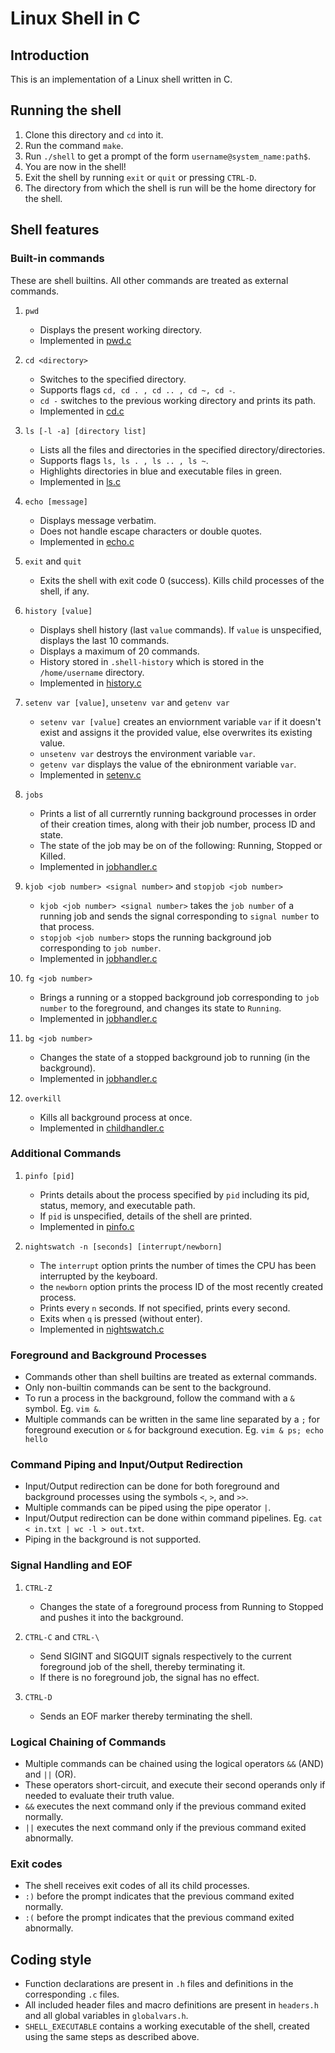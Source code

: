 # Linux Shell in C

## Introduction

This is an implementation of a Linux shell written in C.  


## Running the shell

1. Clone this directory and `cd` into it.
2. Run the command `make`.
3. Run `./shell` to get a prompt of the form `username@system_name:path$`.
4. You are now in the shell! 
5. Exit the shell by running `exit` or `quit` or pressing `CTRL-D`.
6. The directory from which the shell is run will be the home directory for the shell.  

## Shell features

### Built-in commands

These are shell builtins. All other commands are treated as external commands.  

1. `pwd`
    
    - Displays the present working directory.  
    - Implemented in [pwd.c](pwd.c)  

2. `cd <directory>`
    
    - Switches to the specified directory.  
    - Supports flags `cd, cd . , cd .. , cd ~, cd -`.  
    - `cd -` switches to the previous working directory and prints its path.
    - Implemented in [cd.c](cd.c)  

3. `ls [-l -a] [directory list]`
    
    - Lists all the files and directories in the specified directory/directories.  
    - Supports flags `ls, ls . , ls .. , ls ~`.  
    - Highlights directories in blue and executable files in green.  
    - Implemented in [ls.c](ls.c)  

4. `echo [message]`
    
    - Displays message verbatim.  
    - Does not handle escape characters or double quotes.  
    - Implemented in [echo.c](echo.c)  

5. `exit` and `quit` 

    - Exits the shell with exit code 0 (success). Kills child processes of the shell, if any.

6. `history [value]`

    - Displays shell history (last `value` commands). If `value` is unspecified, displays the last 10 commands.  
    - Displays a maximum of 20 commands.  
    - History stored in `.shell-history` which is stored in the `/home/username` directory.  
    - Implemented in [history.c](history.c)  

7. `setenv var [value]`, `unsetenv var` and `getenv var` 

    - `setenv var [value]` creates an enviornment variable `var` if it doesn't exist and assigns it the provided value, else overwrites its existing value.
    - `unsetenv var` destroys the environment variable `var`.  
    - `getenv var` displays the value of the ebnironment variable `var`.  
    - Implemented in [setenv.c](setenv.c)  
    
8.  `jobs`

    - Prints a list of all currerntly running background processes in order of their creation times, along with their job number, process ID and state.  
    - The state of the job may be on of the following: Running, Stopped or Killed.  
    - Implemented in [jobhandler.c](jobhandler.c)  

9. `kjob <job number> <signal number>` and `stopjob <job number>`
    
    - `kjob <job number> <signal number>` takes the `job number` of a running job and sends the signal corresponding to `signal number` to that process.
    - `stopjob <job number>` stops the running background job corresponding to `job number`.     
    - Implemented in [jobhandler.c](jobhandler.c)  

10. `fg <job number>`
    
    - Brings a running or a stopped background job corresponding to `job number` to the foreground, and changes its state to `Running`.  
    - Implemented in [jobhandler.c](jobhandler.c)

11. `bg <job number>`

    - Changes the state of a stopped background job to running (in the background).  
    - Implemented in [jobhandler.c](jobhandler.c)  

12. `overkill`

    - Kills all background process at once.  
    - Implemented in [childhandler.c](childhandler.c)  

### Additional Commands

1. `pinfo [pid]`

    - Prints details about the process specified by `pid` including its pid, status, memory, and executable path.  
    - If `pid` is unspecified, details of the shell are printed.  
    - Implemented in [pinfo.c](pinfo.c)  

2. `nightswatch -n [seconds] [interrupt/newborn]`

    - The `interrupt` option prints the number of times the CPU has been interrupted by the keyboard.  
    - the `newborn` option prints the process ID of the most recently created process.  
    - Prints every `n` seconds. If not specified, prints every second.  
    - Exits when `q` is pressed (without enter).  
    - Implemented in [nightswatch.c](nightswatch.c)

### Foreground and Background Processes

- Commands other than shell builtins are treated as external commands.
- Only non-builtin commands can be sent to the background.
- To run a process in the background, follow the command with a `&` symbol. Eg. `vim &`.
- Multiple commands can be written in the same line separated by a `;` for foreground execution or `&` for background execution. Eg. `vim & ps; echo hello`   

### Command Piping and Input/Output Redirection

- Input/Output redirection can be done for both foreground and background processes using the symbols `<`, `>`, and `>>`.  
- Multiple commands can be piped using the pipe operator `|`.  
- Input/Output redirection can be done within command pipelines. Eg. `cat < in.txt | wc -l > out.txt`.  
- Piping in the background is not supported.  

### Signal Handling and EOF

1. `CTRL-Z`

    - Changes the state of a foreground process from Running to Stopped and pushes it into the background.

2. `CTRL-C` and `CTRL-\`

    - Send SIGINT and SIGQUIT signals respectively to the current foreground job of the shell, thereby terminating it.  
    - If there is no foreground job, the signal has no effect.  
    
3. `CTRL-D`

    - Sends an EOF marker thereby terminating the shell.  

### Logical Chaining of Commands

- Multiple commands can be chained using the logical operators `&&` (AND) and `||` (OR).  
- These operators short-circuit, and execute their second operands only if needed to evaluate their truth value.    
- `&&` executes the next command only if the previous command exited normally.  
- `||` executes the next command only if the previous command exited abnormally.  

### Exit codes
- The shell receives exit codes of all its child processes.  
- `:)` before the prompt indicates that the previous command exited normally.  
- `:(` before the prompt indicates that the previous command exited abnormally.  

## Coding style

- Function declarations are present in `.h` files and definitions in the corresponding `.c` files.  
- All included header files and macro definitions are present in `headers.h` and all global variables in `globalvars.h`.  
- `SHELL_EXECUTABLE` contains a working executable of the shell, created using the same steps as described above.  
